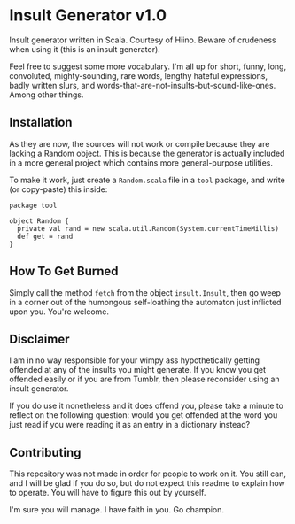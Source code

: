 Insult Generator v1.0
===============

Insult generator written in Scala. Courtesy of Hiino. Beware of crudeness when using it (this is an insult generator).

Feel free to suggest some more vocabulary. I'm all up for short, funny, long, convoluted, mighty-sounding, rare words, lengthy hateful expressions, badly written slurs, and words-that-are-not-insults-but-sound-like-ones. Among other things.

Installation
------------

As they are now, the sources will not work or compile because they are lacking a Random object. This is because the generator is actually included in a more general project which contains more general-purpose utilities.

To make it work, just create a `Random.scala` file in a `tool` package, and write (or copy-paste) this inside:

```
package tool

object Random {
  private val rand = new scala.util.Random(System.currentTimeMillis)
  def get = rand
}
```

How To Get Burned
-----------------

Simply call the method `fetch` from the object `insult.Insult`, then go weep in a corner out of the humongous self-loathing the automaton just inflicted upon you. You're welcome.

Disclaimer
----------

I am in no way responsible for your wimpy ass hypothetically getting offended at any of the insults you might generate. If you know you get offended easily or if you are from Tumblr, then please reconsider using an insult generator.

If you do use it nonetheless and it does offend you, please take a minute to reflect on the following question: would you get offended at the word you just read if you were reading it as an entry in a dictionary instead?

Contributing
------------

This repository was not made in order for people to work on it. You still can, and I will be glad if you do so, but do not expect this readme to explain how to operate. You will have to figure this out by yourself.

I'm sure you will manage. I have faith in you. Go champion.

